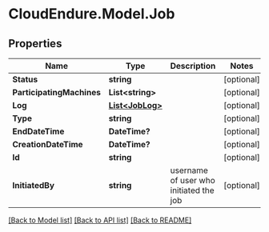 # CloudEndure.Model.Job
## Properties

Name | Type | Description | Notes
------------ | ------------- | ------------- | -------------
**Status** | **string** |  | [optional] 
**ParticipatingMachines** | **List&lt;string&gt;** |  | [optional] 
**Log** | [**List&lt;JobLog&gt;**](JobLog.md) |  | [optional] 
**Type** | **string** |  | [optional] 
**EndDateTime** | **DateTime?** |  | [optional] 
**CreationDateTime** | **DateTime?** |  | [optional] 
**Id** | **string** |  | [optional] 
**InitiatedBy** | **string** | username of user who initiated the job | [optional] 

[[Back to Model list]](../README.md#documentation-for-models) [[Back to API list]](../README.md#documentation-for-api-endpoints) [[Back to README]](../README.md)

